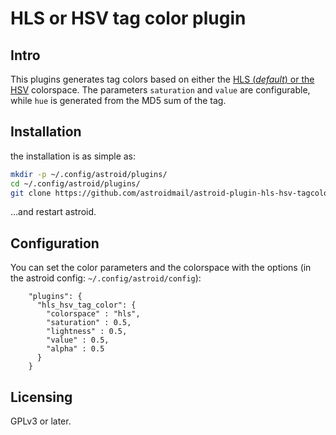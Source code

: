 HLS or HSV tag color plugin
====================

Intro
-----

This plugins generates tag colors based on either the [HLS (_default_) or the
HSV](https://en.wikipedia.org/wiki/HSL_and_HSV) colorspace. The parameters
`saturation` and `value` are configurable, while `hue` is generated from the
MD5 sum of the tag.

Installation
------------

the installation is as simple as:

```sh
mkdir -p ~/.config/astroid/plugins/
cd ~/.config/astroid/plugins/
git clone https://github.com/astroidmail/astroid-plugin-hls-hsv-tagcolor
```
...and restart astroid.

Configuration
-------------

You can set the color parameters and the colorspace with the options (in the astroid config: `~/.config/astroid/config`):
```
    "plugins": {
      "hls_hsv_tag_color": {
        "colorspace" : "hls",
        "saturation" : 0.5,
        "lightness" : 0.5,
        "value" : 0.5,
        "alpha" : 0.5
      }
    }
```

Licensing
---------

GPLv3 or later.

